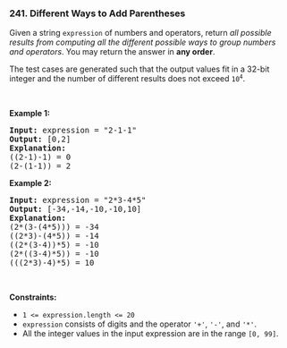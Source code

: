 <h3 align="left"> 241. Different Ways to Add Parentheses</h3>
<div><p>Given a string <code>expression</code> of numbers and operators, return <em>all possible results from computing all the different possible ways to group numbers and operators</em>. You may return the answer in <strong>any order</strong>.</p>

<p>The test cases are generated such that the output values fit in a 32-bit integer and the number of different results does not exceed <code>10<sup>4</sup></code>.</p>

<p>&nbsp;</p>
<p><strong>Example 1:</strong></p>

<pre><strong>Input:</strong> expression = "2-1-1"
<strong>Output:</strong> [0,2]
<strong>Explanation:</strong>
((2-1)-1) = 0 
(2-(1-1)) = 2
</pre>

<p><strong>Example 2:</strong></p>

<pre><strong>Input:</strong> expression = "2*3-4*5"
<strong>Output:</strong> [-34,-14,-10,-10,10]
<strong>Explanation:</strong>
(2*(3-(4*5))) = -34 
((2*3)-(4*5)) = -14 
((2*(3-4))*5) = -10 
(2*((3-4)*5)) = -10 
(((2*3)-4)*5) = 10
</pre>

<p>&nbsp;</p>
<p><strong>Constraints:</strong></p>

<ul>
	<li><code>1 &lt;= expression.length &lt;= 20</code></li>
	<li><code>expression</code> consists of digits and the operator <code>'+'</code>, <code>'-'</code>, and <code>'*'</code>.</li>
	<li>All the integer values in the input expression are in the range <code>[0, 99]</code>.</li>
</ul>
</div>